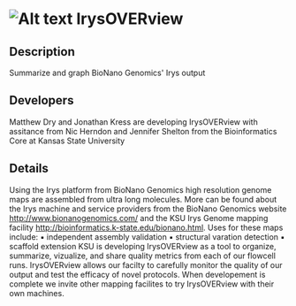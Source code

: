 ![Alt text](https://raw.github.com/i5K-KINBRE-script-share/IrysOVERview/master/images/irysOVERview.jpg) IrysOVERview
============

Description 
-----------
Summarize and graph BioNano Genomics' Irys output

Developers
----------
Matthew Dry and Jonathan Kress are developing IrysOVERview with assitance from Nic Herndon and Jennifer Shelton from the Bioinformatics Core at Kansas State University 

Details
-------
Using the Irys platform from BioNano Genomics high resolution genome maps are assembled from ultra long molecules. More can be found about the Irys machine and service providers from the BioNano Genomics website http://www.bionanogenomics.com/ and the KSU Irys Genome mapping facility http://bioinformatics.k-state.edu/bionano.html. Uses for these maps include:
  ▪	independent assembly validation
	▪	structural varation detection
	▪	scaffold extension
KSU is developing IrysOVERview as a tool to organize, summarize, vizualize, and share quality metrics from each of our flowcell runs. IrysOVERview allows our facilty to carefully monitor the quality of our output and test the efficacy of novel protocols. When developement is complete we invite other mapping facilites to try IrysOVERview with their own machines.
